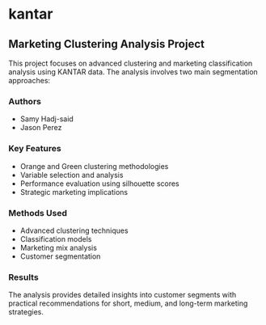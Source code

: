 # kantar

## Marketing Clustering Analysis Project

This project focuses on advanced clustering and marketing classification analysis using KANTAR data. The analysis involves two main segmentation approaches:

### Authors
- Samy Hadj-said
- Jason Perez

### Key Features
- Orange and Green clustering methodologies
- Variable selection and analysis
- Performance evaluation using silhouette scores
- Strategic marketing implications

### Methods Used
- Advanced clustering techniques
- Classification models
- Marketing mix analysis
- Customer segmentation

### Results
The analysis provides detailed insights into customer segments with practical recommendations for short, medium, and long-term marketing strategies.
